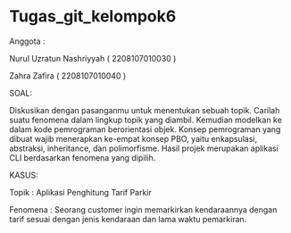 # Tugas_git_kelompok6
Anggota : 

Nurul Uzratun Nashriyyah ( 2208107010030 )

Zahra Zafira ( 2208107010040 )

SOAL:

Diskusikan dengan pasanganmu untuk menentukan sebuah topik. Carilah suatu fenomena dalam lingkup topik yang diambil. Kemudian modelkan ke dalam kode pemrograman berorientasi objek. Konsep pemrograman yang dibuat wajib menerapkan ke-empat konsep PBO, yaitu enkapsulasi, abstraksi, inheritance, dan polimorfisme. Hasil projek merupakan aplikasi CLI berdasarkan fenomena yang dipilih.

KASUS:

Topik : Aplikasi Penghitung Tarif Parkir

Fenomena : Seorang customer ingin memarkirkan kendaraannya dengan tarif sesuai dengan jenis kendaraan dan lama waktu pemarkiran.
